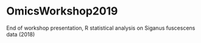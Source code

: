 # OmicsWorkshop2019
End of workshop presentation, R statistical analysis on Siganus fuscescens data (2018)
